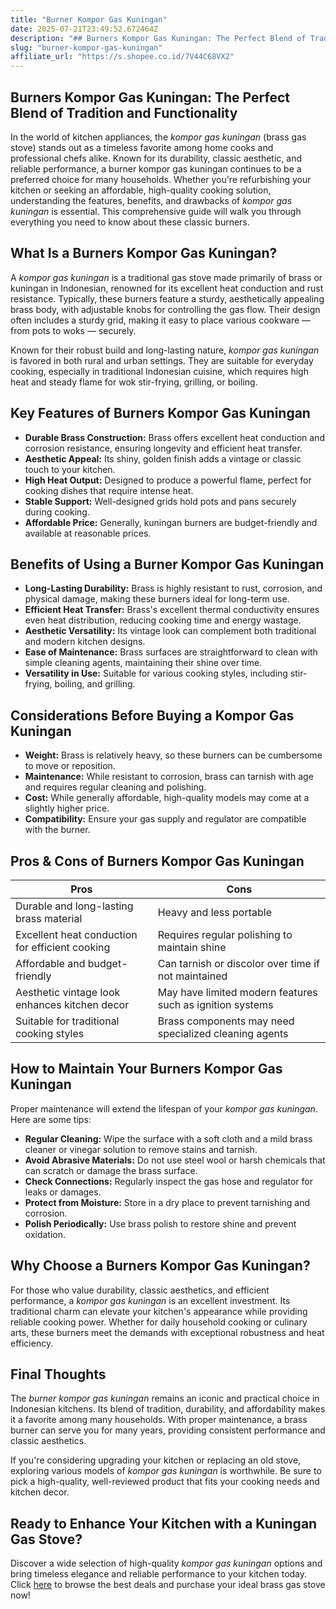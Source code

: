 ```yaml
---
title: "Burner Kompor Gas Kuningan"
date: 2025-07-21T23:49:52.672464Z
description: "## Burners Kompor Gas Kuningan: The Perfect Blend of Tradition and Functionality..."
slug: "burner-kompor-gas-kuningan"
affiliate_url: "https://s.shopee.co.id/7V44C68VX2"
---
```

## Burners Kompor Gas Kuningan: The Perfect Blend of Tradition and Functionality

In the world of kitchen appliances, the *kompor gas kuningan* (brass gas stove) stands out as a timeless favorite among home cooks and professional chefs alike. Known for its durability, classic aesthetic, and reliable performance, a burner kompor gas kuningan continues to be a preferred choice for many households. Whether you're refurbishing your kitchen or seeking an affordable, high-quality cooking solution, understanding the features, benefits, and drawbacks of *kompor gas kuningan* is essential. This comprehensive guide will walk you through everything you need to know about these classic burners.

## What Is a Burners Kompor Gas Kuningan?

A *kompor gas kuningan* is a traditional gas stove made primarily of brass or kuningan in Indonesian, renowned for its excellent heat conduction and rust resistance. Typically, these burners feature a sturdy, aesthetically appealing brass body, with adjustable knobs for controlling the gas flow. Their design often includes a sturdy grid, making it easy to place various cookware — from pots to woks — securely.

Known for their robust build and long-lasting nature, *kompor gas kuningan* is favored in both rural and urban settings. They are suitable for everyday cooking, especially in traditional Indonesian cuisine, which requires high heat and steady flame for wok stir-frying, grilling, or boiling.

## Key Features of Burners Kompor Gas Kuningan

- **Durable Brass Construction:** Brass offers excellent heat conduction and corrosion resistance, ensuring longevity and efficient heat transfer.
- **Aesthetic Appeal:** Its shiny, golden finish adds a vintage or classic touch to your kitchen.
- **High Heat Output:** Designed to produce a powerful flame, perfect for cooking dishes that require intense heat.
- **Stable Support:** Well-designed grids hold pots and pans securely during cooking.
- **Affordable Price:** Generally, kuningan burners are budget-friendly and available at reasonable prices.

## Benefits of Using a Burner Kompor Gas Kuningan

- **Long-Lasting Durability:** Brass is highly resistant to rust, corrosion, and physical damage, making these burners ideal for long-term use.
- **Efficient Heat Transfer:** Brass's excellent thermal conductivity ensures even heat distribution, reducing cooking time and energy wastage.
- **Aesthetic Versatility:** Its vintage look can complement both traditional and modern kitchen designs.
- **Ease of Maintenance:** Brass surfaces are straightforward to clean with simple cleaning agents, maintaining their shine over time.
- **Versatility in Use:** Suitable for various cooking styles, including stir-frying, boiling, and grilling.

## Considerations Before Buying a Kompor Gas Kuningan

- **Weight:** Brass is relatively heavy, so these burners can be cumbersome to move or reposition.
- **Maintenance:** While resistant to corrosion, brass can tarnish with age and requires regular cleaning and polishing.
- **Cost:** While generally affordable, high-quality models may come at a slightly higher price.
- **Compatibility:** Ensure your gas supply and regulator are compatible with the burner.

## Pros & Cons of Burners Kompor Gas Kuningan

| **Pros** | **Cons** |
|------------|--------------|
| Durable and long-lasting brass material | Heavy and less portable |
| Excellent heat conduction for efficient cooking | Requires regular polishing to maintain shine |
| Affordable and budget-friendly | Can tarnish or discolor over time if not maintained |
| Aesthetic vintage look enhances kitchen decor | May have limited modern features such as ignition systems |
| Suitable for traditional cooking styles | Brass components may need specialized cleaning agents |

## How to Maintain Your Burners Kompor Gas Kuningan

Proper maintenance will extend the lifespan of your *kompor gas kuningan*. Here are some tips:

- **Regular Cleaning:** Wipe the surface with a soft cloth and a mild brass cleaner or vinegar solution to remove stains and tarnish.
- **Avoid Abrasive Materials:** Do not use steel wool or harsh chemicals that can scratch or damage the brass surface.
- **Check Connections:** Regularly inspect the gas hose and regulator for leaks or damages.
- **Protect from Moisture:** Store in a dry place to prevent tarnishing and corrosion.
- **Polish Periodically:** Use brass polish to restore shine and prevent oxidation.

## Why Choose a Burners Kompor Gas Kuningan?

For those who value durability, classic aesthetics, and efficient performance, a *kompor gas kuningan* is an excellent investment. Its traditional charm can elevate your kitchen's appearance while providing reliable cooking power. Whether for daily household cooking or culinary arts, these burners meet the demands with exceptional robustness and heat efficiency.

## Final Thoughts

The *burner kompor gas kuningan* remains an iconic and practical choice in Indonesian kitchens. Its blend of tradition, durability, and affordability makes it a favorite among many households. With proper maintenance, a brass burner can serve you for many years, providing consistent performance and classic aesthetics.

If you're considering upgrading your kitchen or replacing an old stove, exploring various models of *kompor gas kuningan* is worthwhile. Be sure to pick a high-quality, well-reviewed product that fits your cooking needs and kitchen decor.

## Ready to Enhance Your Kitchen with a Kuningan Gas Stove?

Discover a wide selection of high-quality *kompor gas kuningan* options and bring timeless elegance and reliable performance to your kitchen today. Click [here](https://s.shopee.co.id/7V44C68VX2) to browse the best deals and purchase your ideal brass gas stove now!